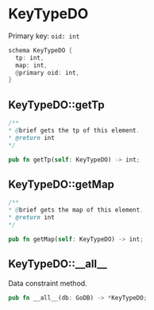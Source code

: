 # KeyTypeDO

Primary key: `oid: int`

```rust
schema KeyTypeDO {
  tp: int,
  map: int,
  @primary oid: int,
}
```
## KeyTypeDO::getTp

```java
/**
* @brief gets the tp of this element.
* @return int
*/
```
```rust
pub fn getTp(self: KeyTypeDO) -> int;
```
## KeyTypeDO::getMap

```java
/**
* @brief gets the map of this element.
* @return int
*/
```
```rust
pub fn getMap(self: KeyTypeDO) -> int;
```
## KeyTypeDO::\_\_all\_\_

Data constraint method.

```rust
pub fn __all__(db: GoDB) -> *KeyTypeDO;
```
